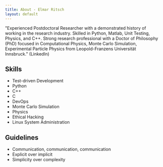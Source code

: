 ```yaml
---
title: About - Elmar Ritsch
layout: default
---
```


"Experienced Postdoctoral Researcher with a demonstrated history of working in the research industry. Skilled in Python, Matlab, Unit Testing, Physics, and C++. Strong research professional with a Doctor of Philosophy (PhD) focused in Computational Physics, Monte Carlo Simulation, Experimental Particle Physics from Leopold-Franzens Universität Innsbruck."
(LinkedIn) 

Skills
------
* Test-driven Development
* Python
* C++
* C
* DevOps
* Monte Carlo Simulation
* Physics
* Ethical Hacking
* Linux System Administration

Guidelines
----------
* Communication, communication, communication
* Explicit over implicit
* Simplicity over complexity
